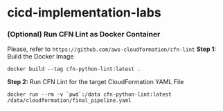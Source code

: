 # cicd-implementation-labs

### (Optional) Run CFN Lint as Docker Container
Please, refer to `https://github.com/aws-cloudformation/cfn-lint`
**Step 1:** Build the Docker Image
```
docker build --tag cfn-python-lint:latest .
```

**Step 2:** Run CFN Lint for the target CloudFormation YAML File
```
docker run --rm -v `pwd`:/data cfn-python-lint:latest /data/cloudformation/final_pipeline.yaml
```
